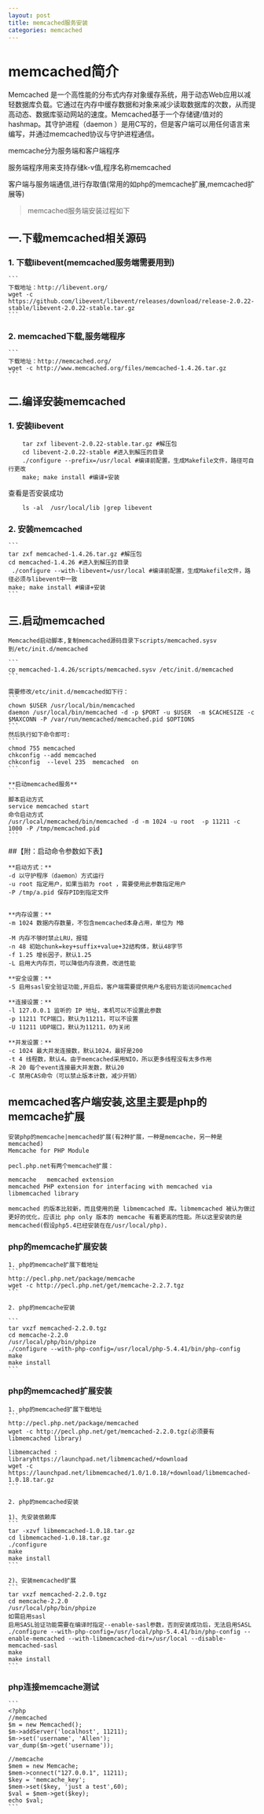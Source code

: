 ```yaml
---
layout: post
title: memcached服务安装
categories: memcached
---
```


# memcached简介

Memcached 是一个高性能的分布式内存对象缓存系统，用于动态Web应用以减轻数据库负载。它通过在内存中缓存数据和对象来减少读取数据库的次数，从而提高动态、数据库驱动网站的速度。Memcached基于一个存储键/值对的hashmap。其守护进程（daemon ）是用C写的，但是客户端可以用任何语言来编写，并通过memcached协议与守护进程通信。

memcache分为服务端和客户端程序

服务端程序用来支持存储k-v值,程序名称memcached

客户端与服务端通信,进行存取值(常用的如php的memcache扩展,memcached扩展等)


> memcached服务端安装过程如下

## 一.下载memcached相关源码

### 1. 下载libevent(memcached服务端需要用到)

    ```
    下载地址：http://libevent.org/ 
    wget -c https://github.com/libevent/libevent/releases/download/release-2.0.22-stable/libevent-2.0.22-stable.tar.gz
    ```

### 2. memcached下载,服务端程序

    ```
    下载地址：http://memcached.org/
    wget -c http://www.memcached.org/files/memcached-1.4.26.tar.gz
    ```

## 二.编译安装memcached

### 1. 安装libevent

```
    tar zxf libevent-2.0.22-stable.tar.gz #解压包
    cd libevent-2.0.22-stable #进入到解压的目录
    ./configure --prefix=/usr/local #编译前配置，生成Makefile文件，路径可自行更改
    make; make install #编译+安装
```

查看是否安装成功 

```
    ls -al  /usr/local/lib |grep libevent
```


### 2. 安装memcached

    ```
    tar zxf memcached-1.4.26.tar.gz #解压包
    cd memcached-1.4.26 #进入到解压的目录
     ./configure --with-libevent=/usr/local #编译前配置，生成Makefile文件，路径必须与libevent中一致
    make; make install #编译+安装
    ```

## 三.启动memcached

    Memcached启动脚本,复制memcached源码目录下scripts/memcached.sysv到/etc/init.d/memcached

    ```
    cp memcached-1.4.26/scripts/memcached.sysv /etc/init.d/memcached
    ```

    需要修改/etc/init.d/memcached如下行：
    ```
    chown $USER /usr/local/bin/memcached  
    daemon /usr/local/bin/memcached -d -p $PORT -u $USER  -m $CACHESIZE -c $MAXCONN -P /var/run/memcached/memcached.pid $OPTIONS  
    ```
    然后执行如下命令即可:  
    ```
    chmod 755 memcached  
    chkconfig --add memcached   
    chkconfig  --level 235  memcached  on
    ```

    **启动memcached服务**
    ```
    脚本启动方式
    service memcached start
    命令启动方式
    /usr/local/memcached/bin/memcached -d -m 1024 -u root  -p 11211 -c 1000 -P /tmp/memcached.pid
    ```

##【附：启动命令参数如下表】

    **启动方式：**
    -d 以守护程序（daemon）方式运行
    -u root 指定用户，如果当前为 root ，需要使用此参数指定用户
    -P /tmp/a.pid 保存PID到指定文件


    **内存设置：**
    -m 1024 数据内存数量，不包含memcached本身占用，单位为 MB

    -M 内存不够时禁止LRU，报错
    -n 48 初始chunk=key+suffix+value+32结构体，默认48字节
    -f 1.25 增长因子，默认1.25
    -L 启用大内存页，可以降低内存浪费，改进性能

    **安全设置：**
    -S 启用sasl安全验证功能,开启后，客户端需要提供用户名密码方能访问memcached

    **连接设置：**
    -l 127.0.0.1 监听的 IP 地址，本机可以不设置此参数
    -p 11211 TCP端口，默认为11211，可以不设置
    -U 11211 UDP端口，默认为11211，0为关闭

    **并发设置：**
    -c 1024 最大并发连接数，默认1024，最好是200
    -t 4 线程数，默认4。由于memcached采用NIO，所以更多线程没有太多作用
    -R 20 每个event连接最大并发数，默认20
    -C 禁用CAS命令（可以禁止版本计数，减少开销）


## memcached客户端安装,这里主要是php的memcache扩展

    安装php的memcache|memcached扩展(有2种扩展，一种是memcache，另一种是memcached)
    Memcache for PHP Module

    pecl.php.net有两个memcache扩展：

    memcache   memcached extension
    memcached PHP extension for interfacing with memcached via libmemcached library

    memcached 的版本比较新，而且使用的是 libmemcached 库。libmemcached 被认为做过更好的优化，应该比 php only 版本的 memcache 有着更高的性能。所以这里安装的是memcached(假设php5.4已经安装在在/usr/local/php). 


### php的memcache扩展安装

    1. php的memcache扩展下载地址
    ```
    http://pecl.php.net/package/memcache
    wget -c http://pecl.php.net/get/memcache-2.2.7.tgz
    ```

    2. php的memcache安装

    ```
    tar vxzf memcached-2.2.0.tgz  
    cd memcache-2.2.0
    /usr/local/php/bin/phpize  
    ./configure --with-php-config=/usr/local/php-5.4.41/bin/php-config 
    make  
    make install  
    ```

### php的memcached扩展安装

    1. php的memcached扩展下载地址
    ```
    http://pecl.php.net/package/memcached
    wget -c http://pecl.php.net/get/memcached-2.2.0.tgz(必须要有libmemcached library)

    libmemcached :
    libraryhttps://launchpad.net/libmemcached/+download
    wget -c https://launchpad.net/libmemcached/1.0/1.0.18/+download/libmemcached-1.0.18.tar.gz
    ```
    
    2. php的memcached安装

    1)、先安装依赖库
    ```
    tar -xzvf libmemcached-1.0.18.tar.gz
    cd libmemcached-1.0.18.tar.gz
    ./configure  
    make  
    make install  
    ```

    2)、安装memcached扩展
    ```
    tar vxzf memcached-2.2.0.tgz  
    cd memcache-2.2.0
    /usr/local/php/bin/phpize  
    如需启用sasl
    启用SASL验证功能需要在编译时指定--enable-sasl参数，否则安装成功后，无法启用SASL
    ./configure --with-php-config=/usr/local/php-5.4.41/bin/php-config --enable-memcached --with-libmemcached-dir=/usr/local --disable-memcached-sasl
    make  
    make install  
    ```

### php连接memcache测试

    ```
    <?php  
    //memcached
    $m = new Memcached();  
    $m->addServer('localhost', 11211);  
    $m->set('username', 'Allen');  
    var_dump($m->get('username'));  

    //memcache
    $mem = new Memcache;
    $mem->connect("127.0.0.1", 11211);
    $key = 'memcache_key';
    $mem->set($key, 'just a test',60);
    $val = $mem->get($key);
    echo $val;
    ```



